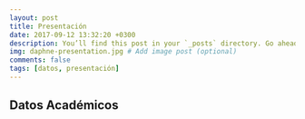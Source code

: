 ```yaml
---
layout: post
title: Presentación
date: 2017-09-12 13:32:20 +0300
description: You’ll find this post in your `_posts` directory. Go ahead and edit it and re-build the site to see your changes. # Add post description (optional)
img: daphne-presentation.jpg # Add image post (optional)
comments: false
tags: [datos, presentación]
---
```

## Datos Académicos
